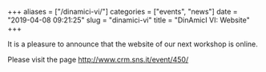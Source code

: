 +++
aliases = ["/dinamici-vi/"]
categories = ["events", "news"]
date = "2019-04-08 09:21:25"
slug = "dinamici-vi"
title = "DinAmicI VI: Website"
+++

It is a pleasure to announce that the website of our next workshop is
online.

Please visit the page <http://www.crm.sns.it/event/450/>
